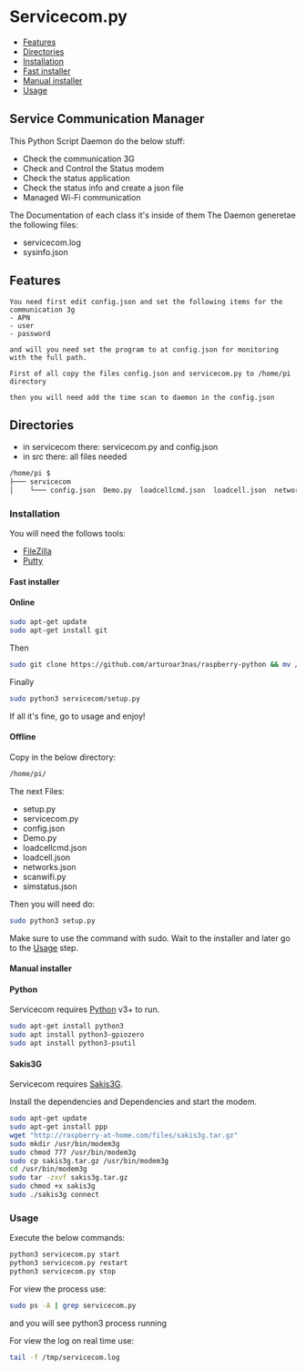 # Servicecom.py

- [Features](#Usage)
- [Directories](#Usage)
- [Installation](#Usage)
- [Fast installer](#Usage)
- [Manual installer](#Usage)
- [Usage](#Usage)

## Service Communication Manager
  This Python Script Daemon do the below stuff:
  - Check the communication 3G
  - Check and Control the Status modem
  - Check the status application
  - Check the status info and create a json file
  - Managed Wi-Fi communication
  
  The Documentation of each class it's inside of them
  The Daemon generetae the following files:
  - servicecom.log
  - sysinfo.json

##  Features
    You need first edit config.json and set the following items for the communication 3g
    - APN
    - user
    - password

    and will you need set the program to at config.json for monitoring with the full path.

    First of all copy the files config.json and servicecom.py to /home/pi directory

    then you will need add the time scan to daemon in the config.json

## Directories

- in servicecom there:  servicecom.py and config.json
- in src there: all files needed

```sh
/home/pi $ 
├─── servicecom
│    └─── config.json  Demo.py  loadcellcmd.json  loadcell.json  networks.json  README.md  scanwifi.py  servicecom.py  setup.py                   simstatus.json  
```

### Installation

You will need the follows tools:

- [FileZilla](https://filezilla-project.org/)
- [Putty](https://putty.org/)

#### Fast installer
#### Online

```sh
sudo apt-get update
sudo apt-get install git
```
Then
```sh
sudo git clone https://github.com/arturoar3nas/raspberry-python && mv /home/pi/raspberry-python /home/pi/servicecom
```
Finally 
```sh
sudo python3 servicecom/setup.py 
```
If all it's fine, go to usage and enjoy!

#### Offline
Copy in the below directory: 

```sh
/home/pi/
```
The next Files:

- setup.py
- servicecom.py
- config.json
- Demo.py
- loadcellcmd.json
- loadcell.json
- networks.json
- scanwifi.py
- simstatus.json

Then you will need do:

```sh
sudo python3 setup.py 
```
Make sure to use the command with sudo. Wait to the installer
and later go to the [Usage](#Usage) step. 

#### Manual installer

#### Python

Servicecom requires [Python](https://www.python.org/) v3+ to run.
```sh
sudo apt-get install python3
sudo apt install python3-gpiozero
sudo apt install python3-psutil
```
#### Sakis3G

Servicecom requires [Sakis3G](http://raspberry-at-home.com/files/sakis3g.tar.gz).

Install the dependencies and Dependencies and start the modem.
```sh
sudo apt-get update
sudo apt-get install ppp
wget "http://raspberry-at-home.com/files/sakis3g.tar.gz"
sudo mkdir /usr/bin/modem3g
sudo chmod 777 /usr/bin/modem3g
sudo cp sakis3g.tar.gz /usr/bin/modem3g
cd /usr/bin/modem3g
sudo tar -zxvf sakis3g.tar.gz
sudo chmod +x sakis3g
sudo ./sakis3g connect
```

### Usage

Execute the below commands:

```sh
python3 servicecom.py start
python3 servicecom.py restart
python3 servicecom.py stop
```

For view the process use:
```sh
sudo ps -A | grep servicecom.py
```

and you will see python3 process running

For view the log on real time use:
```sh
tail -f /tmp/servicecom.log
```